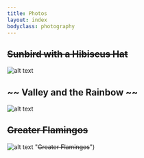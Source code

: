 ```yaml
---
title: Photos
layout: index
bodyclass: photography
---
```


~~Sunbird with a Hibiscus Hat~~
-------------------------------

![alt text](https://farm4.staticflickr.com/3939/15658290562_80a1a97d82_c.jpg "~~Sunbird with a Hibiscus Hat~~")

~~ Valley and the Rainbow ~~
----------------------------
![alt text](https://farm3.staticflickr.com/2926/14638260107_d775f4ddee_c.jpg "~~ Valley and the Rainbow ~~")


~~Greater Flamingos~~
---------------------
![alt text](https://farm6.staticflickr.com/5474/11821700735_d66d09891a_c.jpg) "~~Greater Flamingos~~")